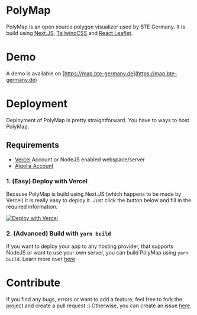 # PolyMap
PolyMap is an open source polygon visualizer used by BTE Germany.
It is build using [Next.JS](https://nextjs.org/), [TailwindCSS](https://tailwindcss.com/) and [React Leaflet](https://react-leaflet.js.org/).

# Demo
A demo is available on [https://map.bte-germany.de](https://map.bte-germany.de)


# Deployment
Deployment of PolyMap is pretty straightforward. You have to ways to host PolyMap.
## Requirements
- [Vercel](https://vercel.com/) Account or NodeJS enabled webspace/server
- [Algolia Account](https://www.algolia.com/)
### 1. (Easy) Deploy with Vercel
Because PolyMap is build using Next.JS (which happens to be made by Vercel) it is really easy to deploy it. Just click the button below and fill in the required information.

[![Deploy with Vercel](https://vercel.com/button)](https://vercel.com/new/git/external?repository-url=https%3A%2F%2Fgithub.com%2FNachwahl%2Fpolymap&env=DB_CON,DISCORD,ALLOW_EVERYTHING,NEXT_PUBLIC_ALGOLIA_APPID,NEXT_PUBLIC_ALGOLIA_APIKEY_SEARCH,NEXT_PUBLIC_ALGOLIA_INDEXNAME,ALGOLIA_APIKEY_ADMIN,NEXT_PUBLIC_MATOMO_ENABLE,NEXT_PUBLIC_MATOMO_CON&envDescription=All%20values%20are%20required.&envLink=https%3A%2F%2Fgithub.com%2FNachwahl%2Fpolymap%2Fwiki%2FEnv-Variables&demo-title=BTE%20Germany%20Map&demo-description=BTE%20Germany%20is%20using%20PolyMap%20to%20show%20their%20claimed%20regions.&demo-url=https%3A%2F%2Fmap.bte-germany.de&demo-image=https%3A%2F%2Fi.arvserver.tech%2Fmsedge_2dtDuWxrqD.png)

### 2. (Advanced) Build with ``yarn build``
If you want to deploy your app to any hosting provider, that supports NodeJS or want to use your own server, you can build PolyMap using ``yarn build``. Learn more over [here](https://nextjs.org/docs/deployment#nodejs-server)
# Contribute
If you find any bugs, errors or want to add a feature, feel free to fork the project and create a pull request :)
Otherwise, you can create an issue [here](https://github.com/Nachwahl/polymap/issues).
